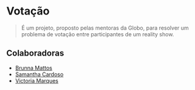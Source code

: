 
# Votação
> É um projeto, proposto pelas mentoras da Globo, para resolver um problema de votação entre participantes de um reality show. 

## Colaboradoras 
 - [Brunna Mattos](https://github.com/brunnamattos)
 - [Samantha Cardoso](https://github.com/samanthacardosoo)
 - [Victoria Marques](https://github.com/vicckm)
